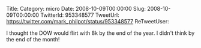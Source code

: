 Title: 
Category: micro
Date: 2008-10-09T00:00:00
Slug: 2008-10-09T00:00:00
TwitterId: 953348577
TweetUrl: https://twitter.com/mark_philpot/status/953348577
ReTweetUser: 

I thought the DOW would flirt with 8k by the end of the year. I didn't think by the end of the month!